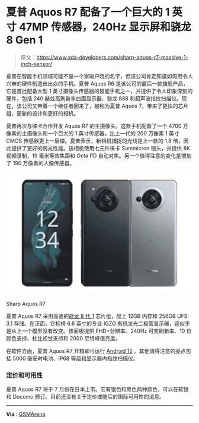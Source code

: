 # 夏普 Aquos R7 配备了一个巨大的 1 英寸 47MP 传感器，240Hz 显示屏和骁龙 8 Gen 1

> 原文：<https://www.xda-developers.com/sharp-aquos-r7-massive-1-inch-sensor/>

夏普在智能手机领域可能不是一个家喻户晓的名字，但该公司肯定知道如何用令人兴奋的硬件制造出出众的手机。夏普 Aquos R6 是该公司的最后一款旗舰产品，它是首批配备大型 1 英寸摄像头传感器的智能手机之一，并提供了令人印象深刻的硬件，包括 240 赫兹高刷新率曲面显示器、骁龙 888 和超声波指纹扫描仪。现在，该公司又带着一个继任者回来了，被称为夏普 Aquos 7，带来了更快的芯片组，更新的设计和更好的相机。

夏普再次与徕卡合作开发 Aquos R7 的主摄像头。这款手机配备了一个 4700 万像素的主摄像头和一个巨大的 1 英寸传感器，比上一代的 200 万像素 1 英寸 CMOS 传感器更上一层楼。夏普表示，新相机捕捉的光线是上一款的 1.8 倍，因此提供了更好的弱光性能。该相机使用七元件徕卡 Summicron 镜头，并提供 8K 视频录制，19 毫米等效焦距和 Octa PD 自动对焦。另一个值得注意的变化是增加了 190 万像素的人像传感器。

 <picture>![Sharp's Aquos R7 brings a SonyIMX989 sensor with a 1-inch sensor and a 240Hz OLED display](img/0cf7160a6881a4bea150461413dc800a.png)</picture> 

Sharp Aquos R7

夏普 Aquos R7 采用高通的[骁龙 8 代 1](https://www.xda-developers.com/qualcomm-snapdragon-8-gen-1/) 芯片组，加上 12GB 内存和 256GB UFS 3.1 存储。在正面，它标榜 6.6 英寸的专业 IGZO 有机发光二极管显示器，这似乎是从上一个模型没有改变。该面板提供 FHD+分辨率、240Hz 可变刷新率、10 位颜色支持、杜比视觉支持和 2000 尼特峰值亮度。

在软件方面，夏普 Aquos R7 开箱即可运行 [Android 12](https://www.xda-developers.com/android-12/) 。其他值得注意的亮点包括 5000 毫安时电池、IP68 等级和显示器内指纹扫描仪。

### 定价和可用性

夏普 Aquos R7 将于 7 月份在日本上市。它有银色和黑色两种颜色，可以在软银和 Docomo 预订。目前还没有关于定价或随后的国际可用性的消息。

* * *

**Via** : [GSMArena](https://www.gsmarena.com/sharp_aquos_r7_gets_sd_8_gen_1_and_improved_1_sensor_aquos_wish2_tags_along-news-54230.php)